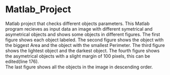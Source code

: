 # Matlab_Project
Matlab project that checks different objects parameters.
This Matlab program recieves as input data an image with different symetrical and asymetrical objects and shows some objects in different figures.
The first figure shows each object labeled.
The second figure shows the object with the biggest Area and the object with the smallest Perimeter.
The third figure shows the lightest object and the darkest object.
The fourth figure shows the asymetrical objects with a slight margin of 100 pixels, this can be edited(line 176).  
The last figure shows all the objects in the image in descending order.
